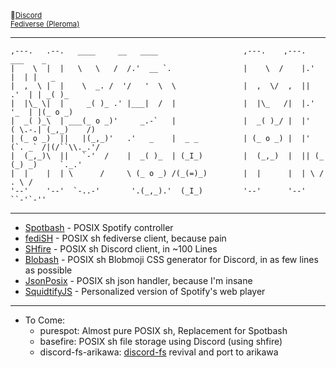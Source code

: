 <!-- 
<img align="left" alt="Metrics"> 
# https://raw.githubusercontent.com/ThatGeekyWeeb/ThatGeekyWeeb/master/github-metrics.svg
-->

<sup>🔌[Discord](https://dsc.bio/mianya)  
[Fediverse (Pleroma)](https://disqcordia.space/Mia)<sup>

---
```text
,---.   .--.   ____     __   ____                   ,---.    ,---.  ___    _              
|    \  |  |   \   \   /  /.'  __ `.                |    \  /    |.'   |  | |   _         
|  ,  \ |  |    \  _. /  '/   '  \  \               |  ,  \/  ,  ||   .'  | | _( )_       
|  |\_ \|  |     _( )_ .' |___|  /  |               |  |\_   /|  |.'  '_  | |(_ o _)      
|  _( )_\  | ___(_ o _)'     _.-`   |               |  _( )_/ |  |'   ( \.-.| (_,_)    /) 
| (_ o _)  ||   |(_,_)'   .'   _    |  _ _          | (_ o _) |  |' (`. _` /|(/``\\._.'/  
|  (_,_)\  ||   `-'  /    |  _( )_  | (_I_)         |  (_,_)  |  || (_ (_) _)     `._.'   
|  |    |  | \      /     \ (_ o _) /(_(=)_)        |  |      |  | \ /  . \ /             
'--'    '--'  `-..-'       '.(_,_).'  (_I_)         '--'      '--'  ``-'`-''              
```
---

- [Spotbash](https://github.com/thatgeekyweeb/spotbash) - POSIX Spotify controller
- [fediSH](https://github.com/thatgeekyweeb/fedish) - POSIX sh fediverse client, because pain
- [SHfire](https://github.com/thatgeekyweeb/shfire) - POSIX sh Discord client, in ~100 Lines
- [Blobash](https://github.com/thatgeekyweeb/blobash) - POSIX sh Blobmoji CSS generator for Discord, in as few lines as possible
- [JsonPosix](https://github.com/thatgeekyweeb/jp) - POSIX sh json handler, because I'm insane
- [SquidtifyJS](https://github.com/ThatGeekyWeeb/SquidtifyJS) - Personalized version of Spotify's web player

---
  - To Come:
    - purespot: Almost pure POSIX sh, Replacement for Spotbash
    - basefire: POSIX sh file storage using Discord (using shfire)
    - discord-fs-arikawa: [discord-fs](https://github.com/jonas747/discord-fs) revival and port to arikawa
